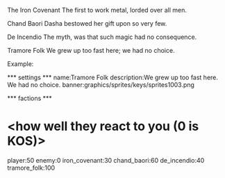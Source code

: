 The Iron Covenant
    The first to work metal, lorded over all men.

Chand Baori
    Dasha bestowed her gift upon so very few. 

De Incendio
    The myth, was that such magic had no consequence.

Tramore Folk
    We grew up too fast here; we had no choice.
    

Example:

*** settings ***
name:Tramore Folk
description:We grew up too fast here. We had no choice.
banner:graphics/sprites/keys/sprites1003.png

*** factions ***
# <faction> <how well they react to you (0 is KOS)>
player:50
enemy:0
iron_covenant:30
chand_baori:60
de_incendio:40
tramore_folk:100
